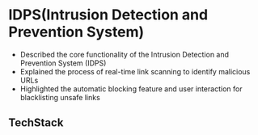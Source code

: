 # IDPS(Intrusion Detection and Prevention System)
- Described the core functionality of the Intrusion Detection and Prevention System (IDPS)
- Explained the process of real-time link scanning to identify malicious URLs
- Highlighted the automatic blocking feature and user interaction for blacklisting unsafe links

## TechStack
